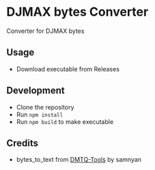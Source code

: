 # DJMAX bytes Converter
Converter for DJMAX bytes

## Usage
- Download executable from Releases

## Development
- Clone the repository
- Run `npm install`
- Run `npm build` to make executable

## Credits
- bytes_to_text from [DMTQ-Tools](https://github.com/samnyan/DMTQ-Tools) by samnyan
